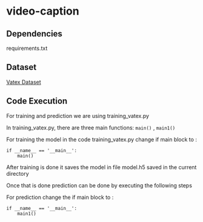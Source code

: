 # video-caption

## Dependencies
requirements.txt

## Dataset
[Vatex Dataset](https://eric-xw.github.io/vatex-website/download.html)

## Code Execution
For training and prediction we are using training_vatex.py

In training_vatex.py, there are three main functions: ```main()``` , ```main1()```

For training the model in the code training_vatex.py change if main block to :
```
if __name__ == '__main__':
	main()
```

After training is done it saves the model in file model.h5 saved in the current directory

Once that is done prediction can be done by executing the following steps

For prediction change the if main block to :
```
if __name__ == '__main__':
	main1()
```